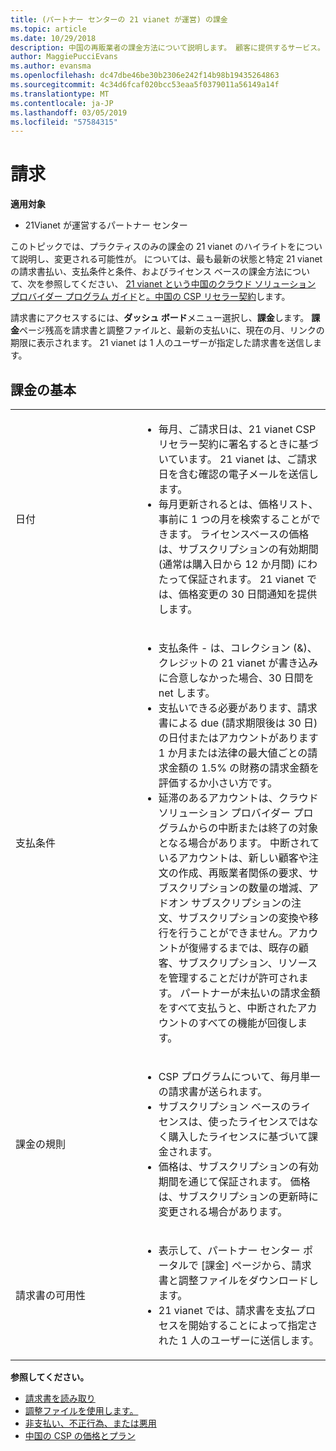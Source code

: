 ```yaml
---
title: (パートナー センターの 21 vianet が運営) の課金
ms.topic: article
ms.date: 10/29/2018
description: 中国の再販業者の課金方法について説明します。 顧客に提供するサービス。
author: MaggiePucciEvans
ms.author: evansma
ms.openlocfilehash: dc47dbe46be30b2306e242f14b98b19435264863
ms.sourcegitcommit: 4c34d6fcaf020bcc53eaa5f0379011a56149a14f
ms.translationtype: MT
ms.contentlocale: ja-JP
ms.lasthandoff: 03/05/2019
ms.locfileid: "57584315"
---
```

# <a name="billing"></a>請求

**適用対象**

-   21Vianet が運営するパートナー センター

このトピックでは、プラクティスのみの課金の 21 vianet のハイライトをについて説明し、変更される可能性が。 については、最も最新の状態と特定 21 vianet の請求書払い、支払条件と条件、およびライセンス ベースの課金方法について、次を参照してください、 [21 vianet という中国のクラウド ソリューション プロバイダー プログラム ガイド](https://www.21vbluecloud.com/office365/SolProv_programguide/)と[。中国の CSP リセラー契約](https://www.21vbluecloud.com/office365/ResellerAgr/)します。

請求書にアクセスするには、**ダッシュ ボード**メニュー選択し、**課金**します。 **課金**ページ残高を請求書と調整ファイルと、最新の支払いに、現在の月、リンクの期限に表示されます。 21 vianet は 1 人のユーザーが指定した請求書を送信します。 


## <a name="billing-basics"></a>課金の基本


<table>
<colgroup>
<col width="40%" />
<col width="60%" />
</colgroup>
<tbody>
<tr class="odd">
<td>日付</td>
<td><ul>
<li>毎月、ご請求日は、21 vianet CSP リセラー契約に署名するときに基づいています。 21 vianet は、ご請求日を含む確認の電子メールを送信します。</li>
<li>毎月更新されるとは、価格リスト、事前に 1 つの月を検索することができます。 ライセンスベースの価格は、サブスクリプションの有効期間 (通常は購入日から 12 か月間) にわたって保証されます。 21 vianet では、価格変更の 30 日間通知を提供します。</li>
</ul></td>
</tr>
<tr class="even">
<td>支払条件</td>
<td><ul>
<li>支払条件 - は、コレクション (&)、クレジットの 21 vianet が書き込みに合意しなかった場合、30 日間を net します。</li>
<li>支払いできる必要があります、請求書による due (請求期限後は 30 日) の日付またはアカウントがあります 1 か月または法律の最大値ごとの請求金額の 1.5% の財務の請求金額を評価するか小さい方です。</li>
<li>延滞のあるアカウントは、クラウド ソリューション プロバイダー プログラムからの中断または終了の対象となる場合があります。 中断されているアカウントは、新しい顧客や注文の作成、再販業者関係の要求、サブスクリプションの数量の増減、アドオン サブスクリプションの注文、サブスクリプションの変換や移行を行うことができません。アカウントが復帰するまでは、既存の顧客、サブスクリプション、リソースを管理することだけが許可されます。 パートナーが未払いの請求金額をすべて支払うと、中断されたアカウントのすべての機能が回復します。</li>
</ul></td>
</tr>
<tr class="odd">
<td>課金の規則</td>
<td><ul>
<li>CSP プログラムについて、毎月単一の請求書が送られます。</li>
<li>サブスクリプション ベースのライセンスは、使ったライセンスではなく購入したライセンスに基づいて課金されます。</li>
<li>価格は、サブスクリプションの有効期間を通じて保証されます。 価格は、サブスクリプションの更新時に変更される場合があります。</li>
</ul></td>
</tr>
<tr class="even">
<td>請求書の可用性</td>
<td><ul>
<li>表示して、パートナー センター ポータルで [課金] ページから、請求書と調整ファイルをダウンロードします。</li>
<li>21 vianet では、請求書を支払プロセスを開始することによって指定された 1 人のユーザーに送信します。</li>
</ul></td>
</tr>
</tbody>
</table>

**参照してください。** 
-   [請求書を読み取り](read-your-bill.md)
-   [調整ファイルを使用します。](use-the-reconciliation-files.md)
-   [非支払い、不正行為、または悪用](non-payment-fraud-or-misuse.md)
-   [中国の CSP の価格とプラン](see-offers-and-pricing.md)

